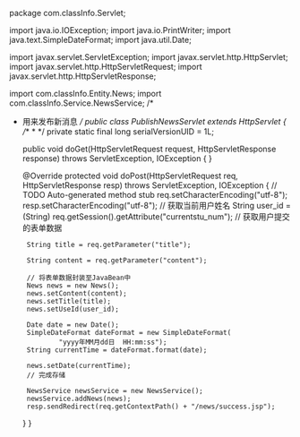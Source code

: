 package com.classInfo.Servlet;

import java.io.IOException;
import java.io.PrintWriter;
import java.text.SimpleDateFormat;
import java.util.Date;

import javax.servlet.ServletException;
import javax.servlet.http.HttpServlet;
import javax.servlet.http.HttpServletRequest;
import javax.servlet.http.HttpServletResponse;

import com.classInfo.Entity.News;
import com.classInfo.Service.NewsService;
/*
 * 用来发布新消息
 */
public class PublishNewsServlet extends HttpServlet {
	/**
	 * 
	 */
	private static final long serialVersionUID = 1L;

	public void doGet(HttpServletRequest request, HttpServletResponse response)
			throws ServletException, IOException {
	}

	@Override
	protected void doPost(HttpServletRequest req, HttpServletResponse resp)
			throws ServletException, IOException {
		// TODO Auto-generated method stub
		req.setCharacterEncoding("utf-8");
		resp.setCharacterEncoding("utf-8");
		// 获取当前用户姓名
		String user_id = (String) req.getSession().getAttribute("currentstu_num");
		// 获取用户提交的表单数据

		String title = req.getParameter("title");

		String content = req.getParameter("content");

		// 将表单数据封装至JavaBean中
		News news = new News();
		news.setContent(content);
		news.setTitle(title);
		news.setUseId(user_id);

		Date date = new Date();
		SimpleDateFormat dateFormat = new SimpleDateFormat(
				"yyyy年MM月dd日  HH:mm:ss");
		String currentTime = dateFormat.format(date);

		news.setDate(currentTime);
		// 完成存储

		NewsService newsService = new NewsService();
		newsService.addNews(news);
		resp.sendRedirect(req.getContextPath() + "/news/success.jsp");
	}
}

